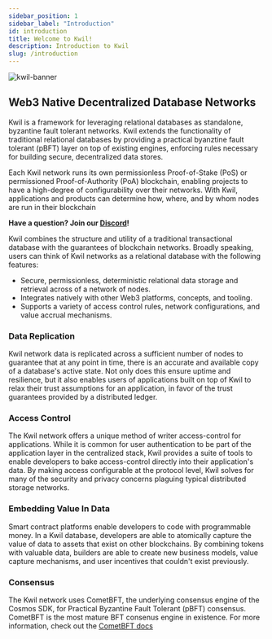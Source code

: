 ```yaml
---
sidebar_position: 1
sidebar_label: "Introduction"
id: introduction
title: Welcome to Kwil!
description: Introduction to Kwil
slug: /introduction
---
```


![kwil-banner](../docs/kwil-banner.svg)

## Web3 Native Decentralized Database Networks

Kwil is a framework for leveraging relational databases as standalone, byzantine fault tolerant networks. Kwil extends the functionality of traditional relational databases by providing a practical byanztine fault tolerant (pBFT) layer on top of existing engines, enforcing rules necessary for building secure, decentralized data stores.

Each Kwil network runs its own permissionless Proof-of-Stake (PoS) or permissioned Proof-of-Authority (PoA) blockchain, enabling projects to have a high-degree of configurability over their networks. With Kwil, applications and products can determine how, where, and by whom nodes are run in their blockchain

**Have a question? Join our [Discord](<https://discord.com/invite/HzRPZ59Kay>)!**

Kwil combines the structure and utility of a traditional transactional database with the guarantees of blockchain networks.  Broadly speaking, users can think of Kwil networks as a relational database with the following features:

- Secure, permissionless, deterministic relational data storage and retrieval across of a network of nodes.
- Integrates natively with other Web3 platforms, concepts, and tooling.
- Supports a variety of access control rules, network configurations, and value accrual mechanisms.

### Data Replication

Kwil network data is replicated across a sufficient number of nodes to guarantee that at any point in time, there is an accurate and available copy of a database's active state.  Not only does this ensure uptime and resilience, but it also enables users of applications built on top of Kwil to relax their trust assumptions for an application, in favor of the trust guarantees provided by a distributed ledger.

### Access Control

The Kwil network offers a unique method of writer access-control for applications.  While it is common for user authentication to be part of the application layer in the centralized stack, Kwil provides a suite of tools to enable developers to bake access-control directly into their application's data.  By making access configurable at the protocol level, Kwil solves for many of the security and privacy concerns plaguing typical distributed storage networks.

### Embedding Value In Data

Smart contract platforms enable developers to code with programmable money.  In a Kwil database, developers are able to atomically capture the value of data to assets that exist on other blockchains.  By combining tokens with valuable data, builders are able to create new business models, value capture mechanisms, and user incentives that couldn't exist previously.

### Consensus

The Kwil network uses CometBFT, the underlying consensus engine of the Cosmos SDK, for Practical Byzantine Fault Tolerant (pBFT) consensus. CometBFT is the most mature BFT consenus engine in existence. For more information, check out the [CometBFT docs](https://docs.cometbft.com/v0.37/)